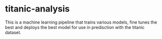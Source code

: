 # titanic-analysis
This is a machine learning pipeline that trains various models, fine tunes the best and deploys the best model for use in predisction with the titanic dataset.
